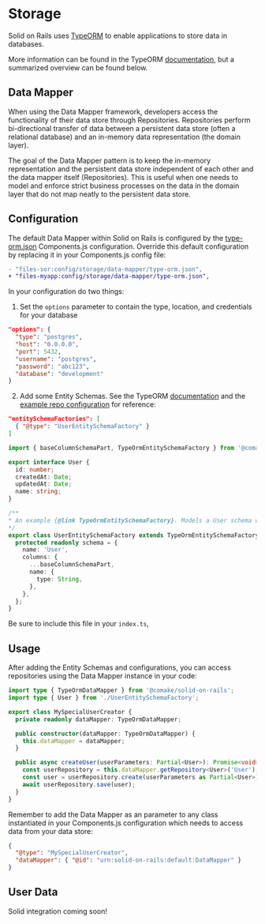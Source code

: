 # Storage

Solid on Rails uses [TypeORM](https://typeorm.io/) to enable applications to store data in databases. 

More information can be found in the TypeORM [documentation](https://typeorm.io/), but a summarized overview can be found below.

## Data Mapper 

When using the Data Mapper framework, developers access the functionality of their data store through Repositories. Repositories perform bi-directional transfer of data between a persistent data store (often a relational database) and an in-memory data representation (the domain layer). 

The goal of the Data Mapper pattern is to keep the in-memory representation and the persistent data store independent of each other and the data mapper itself (Repositories). This is useful when one needs to model and enforce strict business processes on the data in the domain layer that do not map neatly to the persistent data store.

## Configuration

The default Data Mapper within Solid on Rails is configured by the [type-orm.json](https://github.com/comake/solid-on-rails/blob/main/config/storage/data-mapper/type-orm.json) Components.js configuration. Override this default configuration by replacing it in your Components.js config file:

```diff
- "files-sor:config/storage/data-mapper/type-orm.json",
+ "files-myapp:config/storage/data-mapper/type-orm.json",
```

In your configuration do two things:

1. Set the `options` parameter to contain the type, location, and credentials for your database
  ```json
  "options": {
    "type": "postgres",
    "host": "0.0.0.0",
    "port": 5432,
    "username": "postgres",
    "password": "abc123",
    "database": "development"
  }
  ```

2. Add some Entity Schemas. See the TypeORM [documentation](https://typeorm.io/separating-entity-definition) and the [example repo configuration](https://github.com/comake/example-solid-on-rails-app/blob/main/config/storage/data-mapper/type-orm.json) for reference:

  ```json
  "entitySchemaFactories": [
    { "@type": "UserEntitySchemaFactory" }
  ]
  ```

  ```ts
  import { baseColumnSchemaPart, TypeOrmEntitySchemaFactory } from '@comake/solid-on-rails';

  export interface User {
    id: number;
    createdAt: Date;
    updatedAt: Date;
    name: string;
  }

  /**
  * An example {@link TypeOrmEntitySchemaFactory}. Models a User schema with base columns and a name.
  */
  export class UserEntitySchemaFactory extends TypeOrmEntitySchemaFactory<User> {
    protected readonly schema = {
      name: 'User',
      columns: {
        ...baseColumnSchemaPart,
        name: {
          type: String,
        },
      },
    };
  }
  ```

  Be sure to include this file in your `index.ts`,


## Usage

After adding the Entity Schemas and configurations, you can access repositories using the Data Mapper instance in your code:

  ```ts
  import type { TypeOrmDataMapper } from '@comake/solid-on-rails';
  import type { User } from './UserEntitySchemaFactory';

  export class MySpecialUserCreator {
    private readonly dataMapper: TypeOrmDataMapper;

    public constructor(dataMapper: TypeOrmDataMapper) {
      this.dataMapper = dataMapper;
    }

    public async createUser(userParameters: Partial<User>): Promise<void> {
      const userRepository = this.dataMapper.getRepository<User>('User');
      const user = userRepository.create(userParameters as Partial<User>);
      await userRepository.save(user);
    }
  }
  ```

  Remember to add the Data Mapper as an parameter to any class instantiated in your Components.js  configuration which needs to access data from your data store:
  ```json
  {
    "@type": "MySpecialUserCreator",
    "dataMapper": { "@id": "urn:solid-on-rails:default:DataMapper" }
  }
  ```

  ## User Data

  Solid integration coming soon!